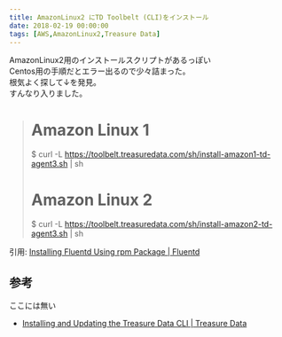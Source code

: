 ```yaml
---
title: AmazonLinux2 にTD Toolbelt (CLI)をインストール
date: 2018-02-19 00:00:00
tags: [AWS,AmazonLinux2,Treasure Data]
---
```


AmazonLinux2用のインストールスクリプトがあるっぽい  
Centos用の手順だとエラー出るので少々詰まった。  
根気よく探して↓を発見。  
すんなり入りました。

> # Amazon Linux 1
> $ curl -L https://toolbelt.treasuredata.com/sh/install-amazon1-td-agent3.sh | sh
> # Amazon Linux 2
> $ curl -L https://toolbelt.treasuredata.com/sh/install-amazon2-td-agent3.sh | sh

引用: [Installing Fluentd Using rpm Package | Fluentd](https://docs.fluentd.org/v1.0/articles/install-by-rpm#redhat-/-centos)


参考
---
ここには無い
- [Installing and Updating the Treasure Data CLI | Treasure Data](https://docs.treasuredata.com/articles/installing-the-cli#redhat--centos)